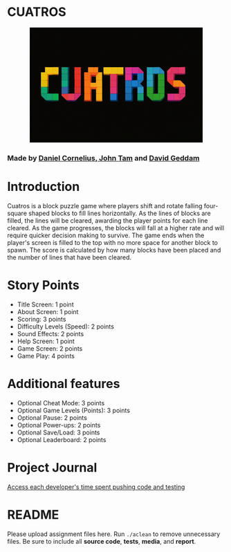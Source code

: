 # CUATROS

<p align="center">
<img src="title.png"
width="400">
</p>
<h3>
Made by <a href="https://github.com/dcorn713" target="_blank"> Daniel Cornelius</a>,<a href="https://github.com/jtam496" target="_blank"> John Tam</a> and <a href="https://github.com/dave21-py" target="_blank"> David Geddam</a>
</h3>

# Introduction

Cuatros is a block puzzle game where players shift and rotate falling four-square shaped blocks to fill lines horizontally. As the lines of blocks are filled, the lines will be cleared, awarding the player points for each line cleared. As the game progresses, the blocks will fall at a higher rate and will require quicker decision making to survive. The game ends when the player's screen is filled to the top with no more space for another block to spawn. The score is calculated by how many blocks have been placed and the number of lines that have been cleared.

# Story Points
- Title Screen: 1 point
- About Screen: 1 point
- Scoring: 3 points
- Difficulty Levels (Speed): 2 points
- Sound Effects: 2 points
- Help Screen: 1 point
- Game Screen: 2 points
- Game Play: 4 points

# Additional features
- Optional Cheat Mode: 3 points
- Optional Game Levels (Points): 3 points
- Optional Pause: 2 points
- Optional Power-ups: 2 points
- Optional Save/Load: 3 points
- Optional Leaderboard: 2 points

# Project Journal

<a href="https://github.com/bjucps209/group-project-team-jd/wiki/Project-Journal"> Access each developer's time spent pushing code and testing </a>

# README

Please upload assignment files here. Run `./aclean` to remove unnecessary files. Be sure to include all **source code**, **tests**, **media**, and **report**.
